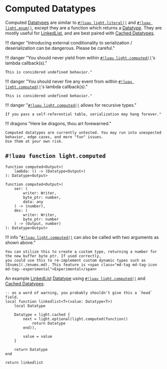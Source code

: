 # Computed Datatypes

Computed [Datatypes](../index.md) are similar to [`#!luau light.literal()`](./literal.md) and
[`#!luau light.enum()`](./enums.md), except they are a function which returns a [Datatype](../index.md). They are mostly
useful for <a href="https://en.wikipedia.org/wiki/Linked_list" target="_blank">LinkedList</a>, and are best paired with
[Cached Datatypes](./cached.md).

!!! danger "Introducing external conditionality to serialization / deserialization can be dangerous. Please be careful."

!!! danger "You should never yield from within [`#!luau light.computed()`](./computed.md)'s lambda callback(s)."

    This is considered undefined behavior."

!!! danger "You should never fire any event from within [`#!luau light.computed()`](./computed.md)'s lambda callback(s)."

    This is considered undefined behavior."

!!! danger "[`#!luau light.computed()`](./computed.md) allows for recursive types."

    If you pass a self-referential table, serialization may hang forever."

!!! dragons "Here be dragons, thou art forewarned."

    Computed datatypes are currently untested. You may run into unexpected behavior, edge cases, and more "fun" issues.
    Use them at your own risk.

## `#!luau function light.computed`

```luau title='<span class="md-tag md-tag-icon md-tag--client">Client</span> <span class="md-tag md-tag-icon md-tag--server">Server</span> <span class="md-tag md-tag-icon md-tag--shared">Shared</span> <span class="md-tag md-tag-icon md-tag--experimental">Experimental</span> <span class="md-tag md-tag-icon md-tag--sync">Synchronous</span>'
function computed<Output>(
    lambda: () -> (Datatype<Output>)
): Datatype<Output>
```

```luau
function computed<Output>(
    ser: (
        writer: Writer,
        byte_ptr: number,
        data: any
    ) -> (number),
    des: (
        writer: Writer,
        byte_ptr: number
    ) -> (Output, number)
): Datatype<Output>
```

!!! info "[`#!luau light.computed()`](./computed.md) can also be called with two arguments as shown above."

    You can utilize this to create a custom type, returning a number for the new buffer byte ptr. If used correctly,
    you could use this to re-implement custom dynamic types such as [Enums](./enums.md). This feature is <span class="md-tag md-tag-icon md-tag--experimental">Experimental</span>

An example <a href="https://en.wikipedia.org/wiki/Linked_list" target="_blank">LinkedList</a> [Datatype](../index.md)
using [`#!luau light.computed()`](./computed.md) and [Cached Datatypes](./cached.md):

```luau title="linked_list.luau"
-- as a word of warning, you probably shouldn't give this a `head` field.
local function linkedlist<T>(value: Datatype<T>)
    local Datatype

    Datatype = light.cached {
        next = light.optional(light.computed(function()
            return Datatype
        end)),
        
        value = value
    }
 
    return Datatype
end

return linkedlist
```
